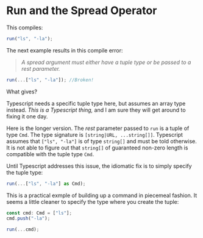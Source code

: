# Run and the Spread Operator

This compiles:

```typescript
run("ls", "-la");
```

The next example results in this compile error: 
> _A spread argument must either have a tuple type or be passed to a rest parameter._

```typescript
run(...["ls", "-la"]); //Broken!
```

What gives?

Typescript needs a specific tuple type here, but assumes an array type instead.
_This is a Typescript thing,_ and I am sure they will get around to fixing it
one day.

Here is the longer version. The _rest_ parameter passed to `run` is a tuple of
type `Cmd`. The type signature is `[string|URL, ...string[]]`. Typescript
assumes that `["ls", "-la"]` is of type `string[]` and must be told otherwise.
It is not able to figure out that `string[]` of guaranteed non-zero length is
compatible with the tuple type `Cmd`.

Until Typescript addresses this issue, the idiomatic fix is to simply specify
the tuple type:

```typescript
run(...["ls", "-la"] as Cmd);
```

This is a practical exmple of building up a command in piecemeal fashion. It
seems a little cleaner to specify the type where you create the tuple:

```typescript
const cmd: Cmd = ["ls"];
cmd.push("-la");

run(...cmd);
```
